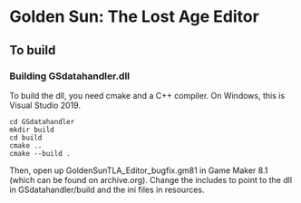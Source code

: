# Golden Sun: The Lost Age Editor

## To build

### Building GSdatahandler.dll
To build the dll, you need cmake and a C++ compiler. On Windows, this is Visual Studio 2019.

```
cd GSdatahandler
mkdir build
cd build
cmake ..
cmake --build .
```

Then, open up GoldenSunTLA_Editor_bugfix.gm81 in Game Maker 8.1 (which can be found on archive.org). Change the includes to point to the dll in GSdatahandler/build and the ini files in resources.
